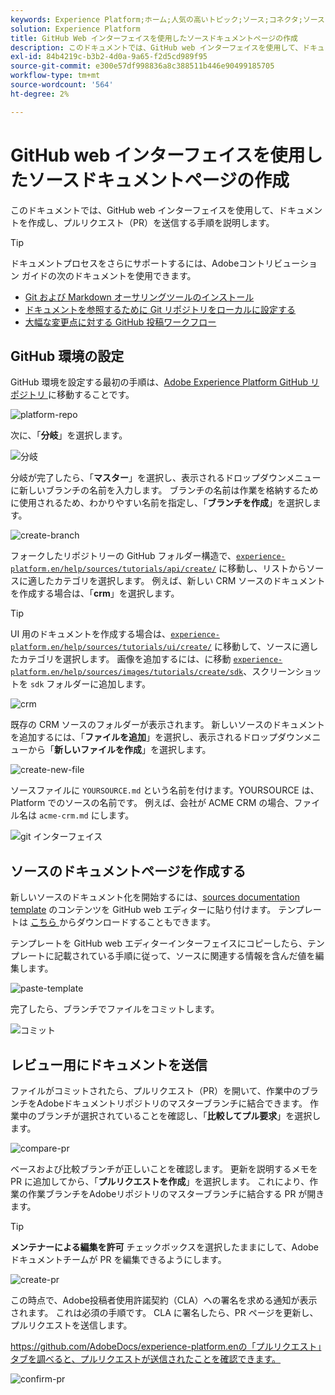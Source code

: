 ```yaml
---
keywords: Experience Platform;ホーム;人気の高いトピック;ソース;コネクタ;ソースコネクタ;ソース sdk;SDK;SDK
solution: Experience Platform
title: GitHub Web インターフェイスを使用したソースドキュメントページの作成
description: このドキュメントでは、GitHub web インターフェイスを使用して、ドキュメントを作成し、プルリクエスト（PR）を送信する手順を説明します。
exl-id: 84b4219c-b3b2-4d0a-9a65-f2d5cd989f95
source-git-commit: e300e57df998836a8c388511b446e90499185705
workflow-type: tm+mt
source-wordcount: '564'
ht-degree: 2%

---
```


# GitHub web インターフェイスを使用したソースドキュメントページの作成

このドキュメントでは、GitHub web インターフェイスを使用して、ドキュメントを作成し、プルリクエスト（PR）を送信する手順を説明します。

>[!TIP]
>
>ドキュメントプロセスをさらにサポートするには、Adobeコントリビューション ガイドの次のドキュメントを使用できます。 <ul><li>[Git および Markdown オーサリングツールのインストール ](https://experienceleague.adobe.com/docs/contributor/contributor-guide/setup/install-tools.html)</li><li>[ ドキュメントを参照するために Git リポジトリをローカルに設定する ](https://experienceleague.adobe.com/docs/contributor/contributor-guide/setup/local-repo.html)</li><li>[ 大幅な変更点に対する GitHub 投稿ワークフロー ](https://experienceleague.adobe.com/docs/contributor/contributor-guide/setup/full-workflow.html)</li></ul>

## GitHub 環境の設定

GitHub 環境を設定する最初の手順は、[Adobe Experience Platform GitHub リポジトリ ](https://github.com/AdobeDocs/experience-platform.en) に移動することです。

![platform-repo](../assets/platform-repo.png)

次に、「**分岐**」を選択します。

![ 分岐 ](../assets/fork.png)

分岐が完了したら、「**マスター**」を選択し、表示されるドロップダウンメニューに新しいブランチの名前を入力します。 ブランチの名前は作業を格納するために使用されるため、わかりやすい名前を指定し、「**ブランチを作成**」を選択します。

![create-branch](../assets/create-branch.png)

フォークしたリポジトリーの GitHub フォルダー構造で、[`experience-platform.en/help/sources/tutorials/api/create/`](https://github.com/AdobeDocs/experience-platform.en/tree/main/help/sources/tutorials/api/create) に移動し、リストからソースに適したカテゴリを選択します。 例えば、新しい CRM ソースのドキュメントを作成する場合は、「**crm**」を選択します。

>[!TIP]
>
>UI 用のドキュメントを作成する場合は、[`experience-platform.en/help/sources/tutorials/ui/create/`](https://github.com/AdobeDocs/experience-platform.en/tree/main/help/sources/tutorials/ui/create) に移動して、ソースに適したカテゴリを選択します。 画像を追加するには、に移動 [`experience-platform.en/help/sources/images/tutorials/create/sdk`](https://github.com/AdobeDocs/experience-platform.en/tree/main/help/sources/images/tutorials/create)、スクリーンショットを `sdk` フォルダーに追加します。

![crm](../assets/crm.png)

既存の CRM ソースのフォルダーが表示されます。 新しいソースのドキュメントを追加するには、「**ファイルを追加**」を選択し、表示されるドロップダウンメニューから「**新しいファイルを作成**」を選択します。

![create-new-file](../assets/create-new-file.png)

ソースファイルに `YOURSOURCE.md` という名前を付けます。YOURSOURCE は、Platform でのソースの名前です。 例えば、会社が ACME CRM の場合、ファイル名は `acme-crm.md` にします。

![git インターフェイス ](../assets/git-interface.png)

## ソースのドキュメントページを作成する

新しいソースのドキュメント化を開始するには、[sources documentation template](./template.md) のコンテンツを GitHub web エディターに貼り付けます。 テンプレートは [ こちら ](../assets/api-template.zip) からダウンロードすることもできます。

テンプレートを GitHub web エディターインターフェイスにコピーしたら、テンプレートに記載されている手順に従って、ソースに関連する情報を含んだ値を編集します。

![paste-template](../assets/paste-template.png)

完了したら、ブランチでファイルをコミットします。

![ コミット ](../assets/commit.png)

## レビュー用にドキュメントを送信

ファイルがコミットされたら、プルリクエスト（PR）を開いて、作業中のブランチをAdobeドキュメントリポジトリのマスターブランチに結合できます。 作業中のブランチが選択されていることを確認し、「**比較してプル要求**」を選択します。

![compare-pr](../assets/compare-pr.png)

ベースおよび比較ブランチが正しいことを確認します。 更新を説明するメモを PR に追加してから、「**プルリクエストを作成**」を選択します。 これにより、作業の作業ブランチをAdobeリポジトリのマスターブランチに結合する PR が開きます。

>[!TIP]
>
>**メンテナーによる編集を許可** チェックボックスを選択したままにして、Adobeドキュメントチームが PR を編集できるようにします。

![create-pr](../assets/create-pr.png)

この時点で、Adobe投稿者使用許諾契約（CLA）への署名を求める通知が表示されます。 これは必須の手順です。 CLA に署名したら、PR ページを更新し、プルリクエストを送信します。

https://github.com/AdobeDocs/experience-platform.enの「プルリクエスト」タブを調べると、プルリクエストが送信されたことを確認できます。

![confirm-pr](../assets/confirm-pr.png)
